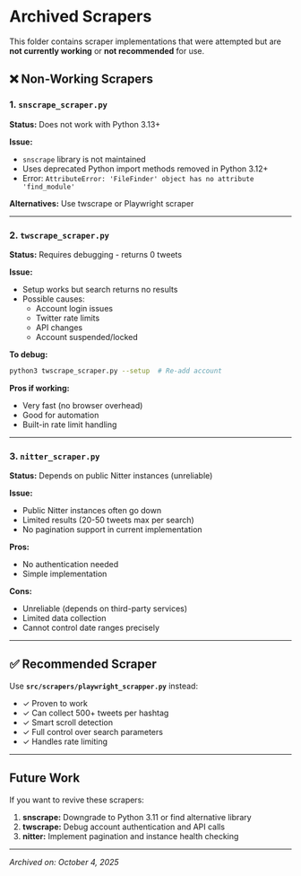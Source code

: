 # Archived Scrapers

This folder contains scraper implementations that were attempted but are **not currently working** or **not recommended** for use.

## ❌ Non-Working Scrapers

### 1. `snscrape_scraper.py`
**Status:** Does not work with Python 3.13+

**Issue:** 
- `snscrape` library is not maintained
- Uses deprecated Python import methods removed in Python 3.12+
- Error: `AttributeError: 'FileFinder' object has no attribute 'find_module'`

**Alternatives:** Use twscrape or Playwright scraper

---

### 2. `twscrape_scraper.py`
**Status:** Requires debugging - returns 0 tweets

**Issue:**
- Setup works but search returns no results
- Possible causes:
  - Account login issues
  - Twitter rate limits
  - API changes
  - Account suspended/locked

**To debug:**
```bash
python3 twscrape_scraper.py --setup  # Re-add account
```

**Pros if working:**
- Very fast (no browser overhead)
- Good for automation
- Built-in rate limit handling

---

### 3. `nitter_scraper.py`
**Status:** Depends on public Nitter instances (unreliable)

**Issue:**
- Public Nitter instances often go down
- Limited results (20-50 tweets max per search)
- No pagination support in current implementation

**Pros:**
- No authentication needed
- Simple implementation

**Cons:**
- Unreliable (depends on third-party services)
- Limited data collection
- Cannot control date ranges precisely

---

## ✅ Recommended Scraper

Use **`src/scrapers/playwright_scrapper.py`** instead:
- ✓ Proven to work
- ✓ Can collect 500+ tweets per hashtag
- ✓ Smart scroll detection
- ✓ Full control over search parameters
- ✓ Handles rate limiting

---

## Future Work

If you want to revive these scrapers:

1. **snscrape:** Downgrade to Python 3.11 or find alternative library
2. **twscrape:** Debug account authentication and API calls
3. **nitter:** Implement pagination and instance health checking

---

*Archived on: October 4, 2025*


